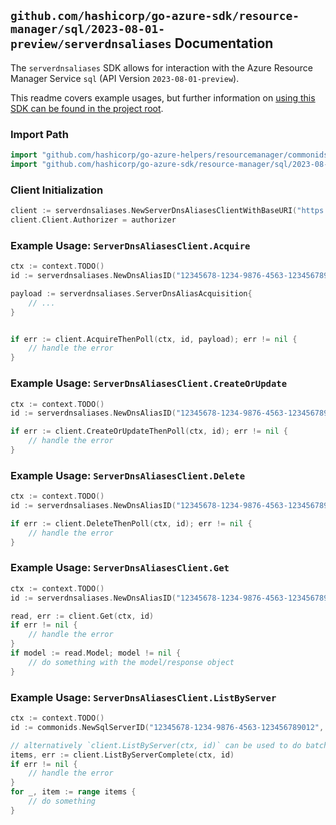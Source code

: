 
## `github.com/hashicorp/go-azure-sdk/resource-manager/sql/2023-08-01-preview/serverdnsaliases` Documentation

The `serverdnsaliases` SDK allows for interaction with the Azure Resource Manager Service `sql` (API Version `2023-08-01-preview`).

This readme covers example usages, but further information on [using this SDK can be found in the project root](https://github.com/hashicorp/go-azure-sdk/tree/main/docs).

### Import Path

```go
import "github.com/hashicorp/go-azure-helpers/resourcemanager/commonids"
import "github.com/hashicorp/go-azure-sdk/resource-manager/sql/2023-08-01-preview/serverdnsaliases"
```


### Client Initialization

```go
client := serverdnsaliases.NewServerDnsAliasesClientWithBaseURI("https://management.azure.com")
client.Client.Authorizer = authorizer
```


### Example Usage: `ServerDnsAliasesClient.Acquire`

```go
ctx := context.TODO()
id := serverdnsaliases.NewDnsAliasID("12345678-1234-9876-4563-123456789012", "example-resource-group", "serverValue", "dnsAliasValue")

payload := serverdnsaliases.ServerDnsAliasAcquisition{
	// ...
}


if err := client.AcquireThenPoll(ctx, id, payload); err != nil {
	// handle the error
}
```


### Example Usage: `ServerDnsAliasesClient.CreateOrUpdate`

```go
ctx := context.TODO()
id := serverdnsaliases.NewDnsAliasID("12345678-1234-9876-4563-123456789012", "example-resource-group", "serverValue", "dnsAliasValue")

if err := client.CreateOrUpdateThenPoll(ctx, id); err != nil {
	// handle the error
}
```


### Example Usage: `ServerDnsAliasesClient.Delete`

```go
ctx := context.TODO()
id := serverdnsaliases.NewDnsAliasID("12345678-1234-9876-4563-123456789012", "example-resource-group", "serverValue", "dnsAliasValue")

if err := client.DeleteThenPoll(ctx, id); err != nil {
	// handle the error
}
```


### Example Usage: `ServerDnsAliasesClient.Get`

```go
ctx := context.TODO()
id := serverdnsaliases.NewDnsAliasID("12345678-1234-9876-4563-123456789012", "example-resource-group", "serverValue", "dnsAliasValue")

read, err := client.Get(ctx, id)
if err != nil {
	// handle the error
}
if model := read.Model; model != nil {
	// do something with the model/response object
}
```


### Example Usage: `ServerDnsAliasesClient.ListByServer`

```go
ctx := context.TODO()
id := commonids.NewSqlServerID("12345678-1234-9876-4563-123456789012", "example-resource-group", "serverValue")

// alternatively `client.ListByServer(ctx, id)` can be used to do batched pagination
items, err := client.ListByServerComplete(ctx, id)
if err != nil {
	// handle the error
}
for _, item := range items {
	// do something
}
```
